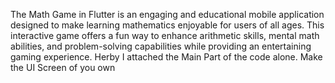 The Math Game in Flutter is an engaging and educational mobile application designed to make learning mathematics enjoyable for users of all ages. 
This interactive game offers a fun way to enhance arithmetic skills, mental math abilities, and problem-solving capabilities while providing an entertaining gaming experience.
Herby I attached the Main Part of the code alone.
Make the UI Screen of you own 
